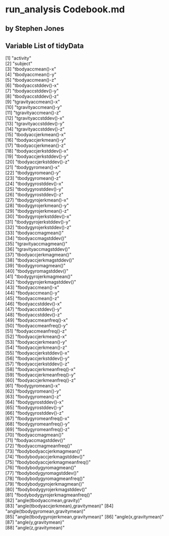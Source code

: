 # run_analysis Codebook.md
## by Stephen Jones

## Variable List of tidyData
 [1] "activity"                            
 [2] "subject"                             
 [3] "tbodyaccmean()-x"                    
 [4] "tbodyaccmean()-y"                    
 [5] "tbodyaccmean()-z"                    
 [6] "tbodyaccstddev()-x"                  
 [7] "tbodyaccstddev()-y"                  
 [8] "tbodyaccstddev()-z"                  
 [9] "tgravityaccmean()-x"                 
[10] "tgravityaccmean()-y"                 
[11] "tgravityaccmean()-z"                 
[12] "tgravityaccstddev()-x"               
[13] "tgravityaccstddev()-y"               
[14] "tgravityaccstddev()-z"               
[15] "tbodyaccjerkmean()-x"                
[16] "tbodyaccjerkmean()-y"                
[17] "tbodyaccjerkmean()-z"                
[18] "tbodyaccjerkstddev()-x"              
[19] "tbodyaccjerkstddev()-y"              
[20] "tbodyaccjerkstddev()-z"              
[21] "tbodygyromean()-x"                   
[22] "tbodygyromean()-y"                   
[23] "tbodygyromean()-z"                   
[24] "tbodygyrostddev()-x"                 
[25] "tbodygyrostddev()-y"                 
[26] "tbodygyrostddev()-z"                 
[27] "tbodygyrojerkmean()-x"               
[28] "tbodygyrojerkmean()-y"               
[29] "tbodygyrojerkmean()-z"               
[30] "tbodygyrojerkstddev()-x"             
[31] "tbodygyrojerkstddev()-y"             
[32] "tbodygyrojerkstddev()-z"             
[33] "tbodyaccmagmean()"                   
[34] "tbodyaccmagstddev()"                 
[35] "tgravityaccmagmean()"                
[36] "tgravityaccmagstddev()"              
[37] "tbodyaccjerkmagmean()"               
[38] "tbodyaccjerkmagstddev()"             
[39] "tbodygyromagmean()"                  
[40] "tbodygyromagstddev()"                
[41] "tbodygyrojerkmagmean()"              
[42] "tbodygyrojerkmagstddev()"            
[43] "fbodyaccmean()-x"                    
[44] "fbodyaccmean()-y"                    
[45] "fbodyaccmean()-z"                    
[46] "fbodyaccstddev()-x"                  
[47] "fbodyaccstddev()-y"                  
[48] "fbodyaccstddev()-z"                  
[49] "fbodyaccmeanfreq()-x"                
[50] "fbodyaccmeanfreq()-y"                
[51] "fbodyaccmeanfreq()-z"                
[52] "fbodyaccjerkmean()-x"                
[53] "fbodyaccjerkmean()-y"                
[54] "fbodyaccjerkmean()-z"                
[55] "fbodyaccjerkstddev()-x"              
[56] "fbodyaccjerkstddev()-y"              
[57] "fbodyaccjerkstddev()-z"              
[58] "fbodyaccjerkmeanfreq()-x"            
[59] "fbodyaccjerkmeanfreq()-y"            
[60] "fbodyaccjerkmeanfreq()-z"            
[61] "fbodygyromean()-x"                   
[62] "fbodygyromean()-y"                   
[63] "fbodygyromean()-z"                   
[64] "fbodygyrostddev()-x"                 
[65] "fbodygyrostddev()-y"                 
[66] "fbodygyrostddev()-z"                 
[67] "fbodygyromeanfreq()-x"               
[68] "fbodygyromeanfreq()-y"               
[69] "fbodygyromeanfreq()-z"               
[70] "fbodyaccmagmean()"                   
[71] "fbodyaccmagstddev()"                 
[72] "fbodyaccmagmeanfreq()"               
[73] "fbodybodyaccjerkmagmean()"           
[74] "fbodybodyaccjerkmagstddev()"         
[75] "fbodybodyaccjerkmagmeanfreq()"       
[76] "fbodybodygyromagmean()"              
[77] "fbodybodygyromagstddev()"            
[78] "fbodybodygyromagmeanfreq()"          
[79] "fbodybodygyrojerkmagmean()"          
[80] "fbodybodygyrojerkmagstddev()"        
[81] "fbodybodygyrojerkmagmeanfreq()"      
[82] "angle(tbodyaccmean,gravity)"         
[83] "angle(tbodyaccjerkmean),gravitymean)"
[84] "angle(tbodygyromean,gravitymean)"    
[85] "angle(tbodygyrojerkmean,gravitymean)"
[86] "angle(x,gravitymean)"                
[87] "angle(y,gravitymean)"                
[88] "angle(z,gravitymean)"                
